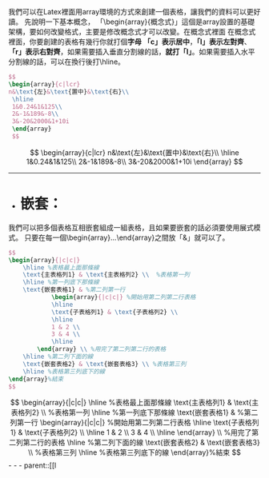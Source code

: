 我們可以在Latex裡面用array環境的方式來創建一個表格，讓我們的資料可以更好讀。
先說明一下基本概念，
「\\begin{array}{概念式}」這個是array設置的基礎架構，要如何改變格式，主要是修改概念式才可以改變。在概念式裡面 在概念式裡面，你要創建的表格有幾行你就打個**字母** **「c」表示居中**，**「l」表示左對齊**、**「r」表示右對齊**，如果需要插入垂直分割線的話，**就打「I」**。如果需要插入水平分割線的話，可以在換行後打\\hline。
```latex
$$
\begin{array}{c|lcr}
n&\text{左}&\text{置中}&\text{右}\\
 \hline
 1&0.24&1&125\\
 2&-1&189&-8\\
 3&-20&2000&1+10i
 \end{array}
 $$
```
$$
\begin{array}{c|lcr}
n&\text{左}&\text{置中}&\text{右}\\
 \hline
 1&0.24&1&125\\
 2&-1&189&-8\\
 3&-20&2000&1+10i
 \end{array}
 $$
- - -
- # 嵌套：
我們可以把多個表格互相嵌套組成一組表格，且如果要嵌套的話必須要使用展式模式。
只要在每一個\\begin{array}...\\end{array}之間放「&」就可以了。
```latex
$$
\begin{array}{|c|c|} 
	\hline %表格最上面那條線
	\text{主表格列1} & \text{主表格列2} \\  %表格第一列
	\hline %第一列底下那條線
	\text{嵌套表格1} & %第二列第一行
			\begin{array}{|c|c|} %開始用第二列第二行表格
			\hline 
			\text{子表格列1} & \text{子表格列2} \\ 
			\hline 
			1 & 2 \\ 
			3 & 4 \\ 
			\hline 
		\end{array} \\ %用完了第二列第二行的表格
	\hline %第二列下面的線
	\text{嵌套表格2} & \text{嵌套表格3} \\ %表格第三列
	\hline %表格第三列底下的線
\end{array}%結束
$$
```
$$
\begin{array}{|c|c|} 
	\hline %表格最上面那條線
	\text{主表格列1} & \text{主表格列2} \\  %表格第一列
	\hline %第一列底下那條線
	\text{嵌套表格1} & %第二列第一行
			\begin{array}{|c|c|} %開始用第二列第二行表格
			\hline 
			\text{子表格列1} & \text{子表格列2} \\ 
			\hline 
			1 & 2 \\ 
			3 & 4 \\ 
			\hline 
		\end{array} \\ %用完了第二列第二行的表格
	\hline %第二列下面的線
	\text{嵌套表格2} & \text{嵌套表格3} \\ %表格第三列
	\hline %表格第三列底下的線
\end{array}%結束
$$- - -
parent::[[l